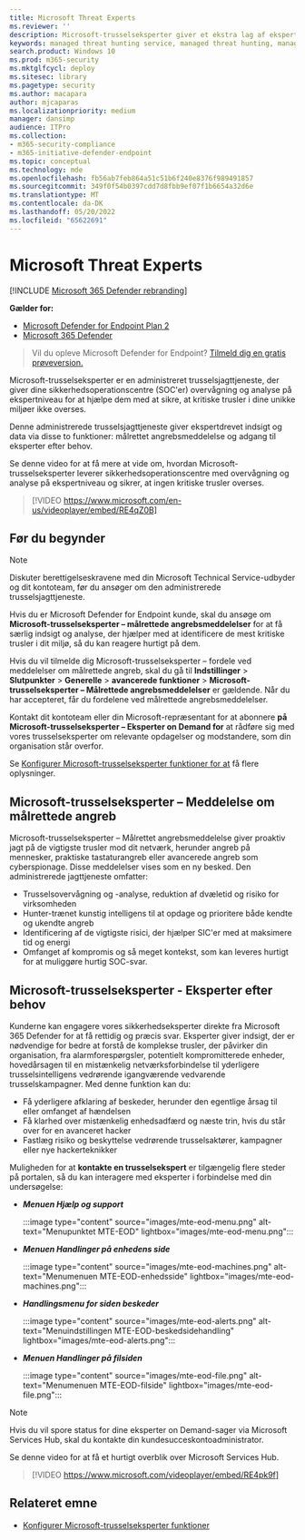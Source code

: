 ```yaml
---
title: Microsoft Threat Experts
ms.reviewer: ''
description: Microsoft-trusselseksperter giver et ekstra lag af ekspertise til Microsoft Defender for Endpoint.
keywords: managed threat hunting service, managed threat hunting, managed detection and response (MDR) service, MTE, Microsoft-trusselseksperter, MTE-TAN, målrettet angrebsmeddelelse, målrettet angrebsmeddelelse
search.product: Windows 10
ms.prod: m365-security
ms.mktglfcycl: deploy
ms.sitesec: library
ms.pagetype: security
ms.author: macapara
author: mjcaparas
ms.localizationpriority: medium
manager: dansimp
audience: ITPro
ms.collection:
- m365-security-compliance
- m365-initiative-defender-endpoint
ms.topic: conceptual
ms.technology: mde
ms.openlocfilehash: fb56ab7feb864a51c51b6f240e8376f989491857
ms.sourcegitcommit: 349f0f54b0397cdd7d8fbb9ef07f1b6654a32d6e
ms.translationtype: MT
ms.contentlocale: da-DK
ms.lasthandoff: 05/20/2022
ms.locfileid: "65622691"
---
```

# <a name="microsoft-threat-experts"></a>Microsoft Threat Experts

[!INCLUDE [Microsoft 365 Defender rebranding](../../includes/microsoft-defender.md)]

**Gælder for:**
- [Microsoft Defender for Endpoint Plan 2](https://go.microsoft.com/fwlink/p/?linkid=2154037)
- [Microsoft 365 Defender](https://go.microsoft.com/fwlink/?linkid=2118804)

> Vil du opleve Microsoft Defender for Endpoint? [Tilmeld dig en gratis prøveversion.](https://signup.microsoft.com/create-account/signup?products=7f379fee-c4f9-4278-b0a1-e4c8c2fcdf7e&ru=https://aka.ms/MDEp2OpenTrial?ocid=docs-wdatp-exposedapis-abovefoldlink)

Microsoft-trusselseksperter er en administreret trusselsjagttjeneste, der giver dine sikkerhedsoperationscentre (SOC'er) overvågning og analyse på ekspertniveau for at hjælpe dem med at sikre, at kritiske trusler i dine unikke miljøer ikke overses.

Denne administrerede trusselsjagttjeneste giver ekspertdrevet indsigt og data via disse to funktioner: målrettet angrebsmeddelelse og adgang til eksperter efter behov.

Se denne video for at få mere at vide om, hvordan Microsoft-trusselseksperter leverer sikkerhedsoperationscentre med overvågning og analyse på ekspertniveau og sikrer, at ingen kritiske trusler overses. 
> [!VIDEO https://www.microsoft.com/en-us/videoplayer/embed/RE4qZ0B]

## <a name="before-you-begin"></a>Før du begynder

> [!NOTE]
> Diskuter berettigelseskravene med din Microsoft Technical Service-udbyder og dit kontoteam, før du ansøger om den administrerede trusselsjagttjeneste.

Hvis du er Microsoft Defender for Endpoint kunde, skal du ansøge om **Microsoft-trusselseksperter – målrettede angrebsmeddelelser** for at få særlig indsigt og analyse, der hjælper med at identificere de mest kritiske trusler i dit miljø, så du kan reagere hurtigt på dem.

Hvis du vil tilmelde dig Microsoft-trusselseksperter – fordele ved meddelelser om målrettede angreb, skal du gå til **Indstillinger** \> **Slutpunkter** \> **Generelle** \> **avancerede funktioner** \> **Microsoft-trusselseksperter – Målrettede angrebsmeddelelser** er gældende. Når du har accepteret, får du fordelene ved målrettede angrebsmeddelelser.

Kontakt dit kontoteam eller din Microsoft-repræsentant for at abonnere **på Microsoft-trusselseksperter – Eksperter on Demand for** at rådføre sig med vores trusselseksperter om relevante opdagelser og modstandere, som din organisation står overfor.

Se [Konfigurer Microsoft-trusselseksperter funktioner for at](/microsoft-365/security/defender-endpoint/configure-microsoft-threat-experts#before-you-begin) få flere oplysninger.

## <a name="microsoft-threat-experts---targeted-attack-notification"></a>Microsoft-trusselseksperter – Meddelelse om målrettede angreb

Microsoft-trusselseksperter – Målrettet angrebsmeddelelse giver proaktiv jagt på de vigtigste trusler mod dit netværk, herunder angreb på mennesker, praktiske tastaturangreb eller avancerede angreb som cyberspionage. Disse meddelelser vises som en ny besked. Den administrerede jagttjeneste omfatter:

- Trusselsovervågning og -analyse, reduktion af dvæletid og risiko for virksomheden
- Hunter-trænet kunstig intelligens til at opdage og prioritere både kendte og ukendte angreb
- Identificering af de vigtigste risici, der hjælper SIC'er med at maksimere tid og energi
- Omfanget af kompromis og så meget kontekst, som kan leveres hurtigt for at muliggøre hurtig SOC-svar.

## <a name="microsoft-threat-experts---experts-on-demand"></a>Microsoft-trusselseksperter - Eksperter efter behov

Kunderne kan engagere vores sikkerhedseksperter direkte fra Microsoft 365 Defender for at få rettidig og præcis svar. Eksperter giver indsigt, der er nødvendige for bedre at forstå de komplekse trusler, der påvirker din organisation, fra alarmforespørgsler, potentielt kompromitterede enheder, hovedårsagen til en mistænkelig netværksforbindelse til yderligere trusselsintelligens vedrørende igangværende vedvarende trusselskampagner. Med denne funktion kan du:

- Få yderligere afklaring af beskeder, herunder den egentlige årsag til eller omfanget af hændelsen
- Få klarhed over mistænkelig enhedsadfærd og næste trin, hvis du står over for en avanceret hacker
- Fastlæg risiko og beskyttelse vedrørende trusselsaktører, kampagner eller nye hackerteknikker

Muligheden for at **kontakte en trusselsekspert** er tilgængelig flere steder på portalen, så du kan interagere med eksperter i forbindelse med din undersøgelse:

- ***Menuen Hjælp og support***

  :::image type="content" source="images/mte-eod-menu.png" alt-text="Menupunktet MTE-EOD" lightbox="images/mte-eod-menu.png":::

- ***Menuen Handlinger på enhedens side***

  :::image type="content" source="images/mte-eod-machines.png" alt-text="Menumenuen MTE-EOD-enhedsside" lightbox="images/mte-eod-machines.png":::

- ***Handlingsmenu for siden beskeder***

  :::image type="content" source="images/mte-eod-alerts.png" alt-text="Menuindstillingen MTE-EOD-beskedsidehandling" lightbox="images/mte-eod-alerts.png":::

- ***Menuen Handlinger på filsiden***

  :::image type="content" source="images/mte-eod-file.png" alt-text="Menumenuen MTE-EOD-filside" lightbox="images/mte-eod-file.png":::

> [!NOTE]
> Hvis du vil spore status for dine eksperter on Demand-sager via Microsoft Services Hub, skal du kontakte din kundesucceskontoadministrator.

Se denne video for at få et hurtigt overblik over Microsoft Services Hub.

> [!VIDEO https://www.microsoft.com/videoplayer/embed/RE4pk9f]

## <a name="related-topic"></a>Relateret emne

- [Konfigurer Microsoft-trusselseksperter funktioner](configure-microsoft-threat-experts.md)
